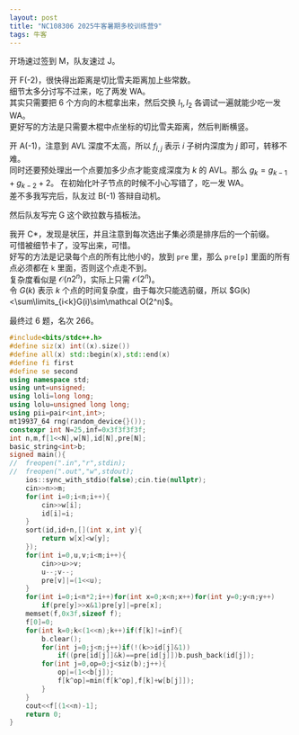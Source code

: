 ```yaml
---
layout: post
title: "NC108306 2025牛客暑期多校训练营9"
tags: 牛客
---
```


开场速过签到 M，队友速过 J。

开 F(-2)，很快得出距离是切比雪夫距离加上些常数。  
细节太多分讨写不过来，吃了两发 WA。  
其实只需要把 $6$ 个方向的木棍拿出来，然后交换 $l_1,l_2$ 各调试一遍就能少吃一发 WA。  
更好写的方法是只需要木棍中点坐标的切比雪夫距离，然后判断横竖。

开 A(-1)，注意到 AVL 深度不太高，所以 $f_{i,j}$ 表示 $i$ 子树内深度为 $j$ 即可，转移不难。  
同时还要预处理出一个点要加多少点才能变成深度为 $k$ 的 AVL。那么 $g_k=g_{k-1}+g_{k-2}+2$。
在初始化叶子节点的时候不小心写错了，吃一发 WA。  
差不多我写完后，队友过 B(-1) 答辩自动机。

然后队友写完 G 这个欧拉数与插板法。

我开 C*，发现是状压，并且注意到每次选出子集必须是排序后的一个前缀。  
可惜被细节卡了，没写出来，可惜。  
好写的方法是记录每个点的所有比他小的，放到 `pre` 里，那么 `pre[p]` 里面的所有点必须都在 `k` 里面，否则这个点走不到。  
复杂度看似是 $\mathcal O(n2^n)$，实际上只需 $\mathcal O(2^n)$。  
令 $G(k)$ 表示 $k$ 个点的时间复杂度，由于每次只能选前缀，所以 $G(k)<\sum\limits_{i<k}G(i)\sim\mathcal O(2^n)$。

最终过 $6$ 题，名次 $266$。

```cpp
#include<bits/stdc++.h>
#define siz(x) int((x).size())
#define all(x) std::begin(x),std::end(x)
#define fi first
#define se second
using namespace std;
using unt=unsigned;
using loli=long long;
using lolu=unsigned long long;
using pii=pair<int,int>;
mt19937_64 rng(random_device{}());
constexpr int N=25,inf=0x3f3f3f3f;
int n,m,f[1<<N],w[N],id[N],pre[N];
basic_string<int>b;
signed main(){
//	freopen(".in","r",stdin);
//	freopen(".out","w",stdout);
	ios::sync_with_stdio(false);cin.tie(nullptr);
	cin>>n>>m;
	for(int i=0;i<n;i++){
		cin>>w[i];
		id[i]=i;
	}
	sort(id,id+n,[](int x,int y){
		return w[x]<w[y];
	});
	for(int i=0,u,v;i<m;i++){
		cin>>u>>v;
		u--;v--;
		pre[v]|=(1<<u);
	}
	for(int i=0;i<n*2;i++)for(int x=0;x<n;x++)for(int y=0;y<n;y++)
		if(pre[y]>>x&1)pre[y]|=pre[x];
	memset(f,0x3f,sizeof f);
	f[0]=0;
	for(int k=0;k<(1<<n);k++)if(f[k]!=inf){
		b.clear();
		for(int j=0;j<n;j++)if(!(k>>id[j]&1))
			if((pre[id[j]]&k)==pre[id[j]])b.push_back(id[j]);
		for(int j=0,op=0;j<siz(b);j++){
			op|=(1<<b[j]);
			f[k^op]=min(f[k^op],f[k]+w[b[j]]);
		}
	}
	cout<<f[(1<<n)-1];
	return 0;
}
```
